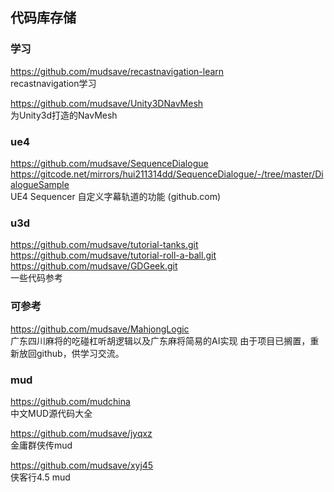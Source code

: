## 代码库存储

### 学习
https://github.com/mudsave/recastnavigation-learn  
recastnavigation学习

https://github.com/mudsave/Unity3DNavMesh  
为Unity3d打造的NavMesh


### ue4
https://github.com/mudsave/SequenceDialogue  
https://gitcode.net/mirrors/hui211314dd/SequenceDialogue/-/tree/master/DialogueSample  
UE4 Sequencer 自定义字幕轨道的功能 (github.com)


### u3d
https://github.com/mudsave/tutorial-tanks.git  
https://github.com/mudsave/tutorial-roll-a-ball.git  
https://github.com/mudsave/GDGeek.git  
一些代码参考  


### 可参考
https://github.com/mudsave/MahjongLogic  
广东四川麻将的吃碰杠听胡逻辑以及广东麻将简易的AI实现
由于项目已搁置，重新放回github，供学习交流。



### mud
https://github.com/mudchina  
中文MUD源代码大全

https://github.com/mudsave/jyqxz  
金庸群侠传mud

https://github.com/mudsave/xyj45  
侠客行4.5 mud

